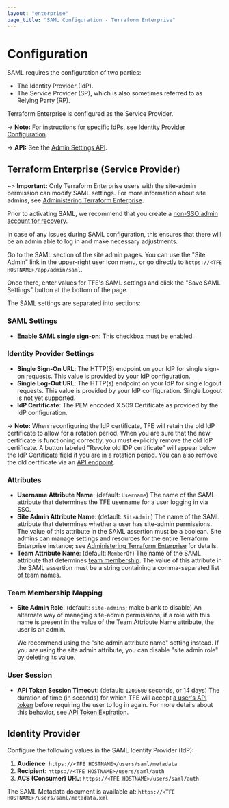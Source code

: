 ```yaml
---
layout: "enterprise"
page_title: "SAML Configuration - Terraform Enterprise"
---
```


# Configuration

SAML requires the configuration of two parties:

- The Identity Provider (IdP).
- The Service Provider (SP), which is also sometimes referred to as Relying Party (RP).

Terraform Enterprise is configured as the Service Provider.

-> **Note:** For instructions for specific IdPs, see [Identity Provider Configuration](./identity-provider-configuration.html).

-> **API:** See the [Admin Settings API](/docs/cloud/api/admin/settings.html).

## Terraform Enterprise (Service Provider)

~> **Important:** Only Terraform Enterprise users with the site-admin permission can modify SAML settings. For more information about site admins, see [Administering Terraform Enterprise][admin].

Prior to activating SAML, we recommend that you create a [non-SSO admin account for recovery](./troubleshooting.html#create-a-non-sso-admin-account-for-recovery).

In case of any issues during SAML configuration, this ensures that there will be an admin able to log in and make necessary adjustments.

[admin]: ../admin/index.html

Go to the SAML section of the site admin pages. You can use the "Site Admin" link in the upper-right user icon menu, or go directly to `https://<TFE HOSTNAME>/app/admin/saml`.

Once there, enter values for TFE's SAML settings and click the "Save SAML Settings" button at the bottom of the page.

The SAML settings are separated into sections:

### SAML Settings

- **Enable SAML single sign-on**: This checkbox must be enabled.

### Identity Provider Settings

- **Single Sign-On URL**: The HTTP(S) endpoint on your IdP for single sign-on requests. This value is provided by your IdP configuration.
- **Single Log-Out URL**: The HTTP(s) endpoint on your IdP for single logout requests. This value is provided by your IdP configuration. Single Logout is not yet supported.
- **IdP Certificate**: The PEM encoded X.509 Certificate as provided by the IdP configuration.

-> **Note:** When reconfiguring the IdP certificate, TFE will retain the old IdP certificate to allow for a rotation period. When you are sure that the new certificate is functioning correctly, you must explicitly remove the old IdP certificate. A button labeled "Revoke old IDP certificate" will appear below the IdP Certificate field if you are in a rotation period. You can also remove the old certificate via an [API endpoint](/docs/cloud/api/admin/settings.html#revoke-previous-saml-idp-certificate).

### Attributes

- **Username Attribute Name**: (default: `Username`) The name of the SAML attribute that determines the TFE username for a user logging in via SSO.
- **Site Admin Attribute Name**: (default: `SiteAdmin`) The name of the SAML attribute that determines whether a user has site-admin permissions. The value of this attribute in the SAML assertion must be a boolean. Site admins can manage settings and resources for the entire Terraform Enterprise instance; see [Administering Terraform Enterprise][admin] for details.
- **Team Attribute Name**: (default: `MemberOf`) The name of the SAML attribute that determines [team membership](./team-membership.html). The value of this attribute in the SAML assertion must be a string containing a comma-separated list of team names.

### Team Membership Mapping

- **Site Admin Role**: (default: `site-admins`; make blank to disable) An alternate way of managing site-admin permissions; if a role with this name is present in the value of the Team Attribute Name attribute, the user is an admin.

    We recommend using the "site admin attribute name" setting instead. If you are using the site admin attribute, you can disable "site admin role" by deleting its value.

### User Session

- **API Token Session Timeout**: (default: `1209600` seconds, or 14 days) The duration of time (in seconds) for which TFE will accept [a user's API token](/docs/cloud/users-teams-organizations/users.html#api-tokens) before requiring the user to log in again. For more details about this behavior, see [API Token Expiration](./login.html#api-token-expiration).

## Identity Provider

Configure the following values in the SAML Identity Provider (IdP):

1. **Audience**: `https://<TFE HOSTNAME>/users/saml/metadata`
2. **Recipient**: `https://<TFE HOSTNAME>/users/saml/auth`
3. **ACS (Consumer) URL**: `https://<TFE HOSTNAME>/users/saml/auth`

The SAML Metadata document is available at: `https://<TFE HOSTNAME>/users/saml/metadata.xml`
